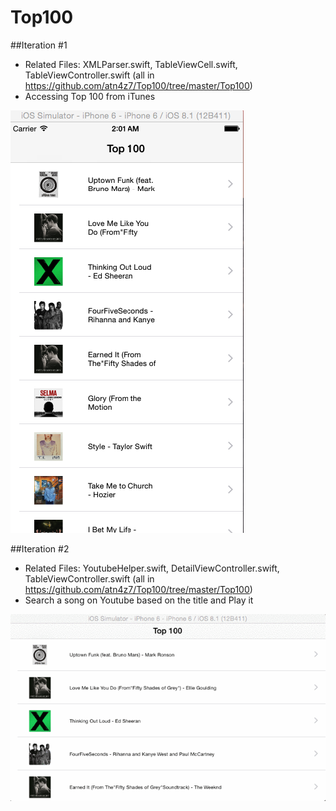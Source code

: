 # Top100

##Iteration #1

* Related Files: XMLParser.swift, TableViewCell.swift, TableViewController.swift (all in https://github.com/atn4z7/Top100/tree/master/Top100)
* Accessing Top 100 from iTunes

![](https://github.com/atn4z7/Top100/blob/master/Top100/screenshot/iter1.png)

##Iteration #2

* Related Files: YoutubeHelper.swift, DetailViewController.swift, TableViewController.swift (all in https://github.com/atn4z7/Top100/tree/master/Top100)
* Search a song on Youtube based on the title and Play it 

![](https://github.com/atn4z7/Top100/blob/master/Top100/screenshot/iter2.gif)
